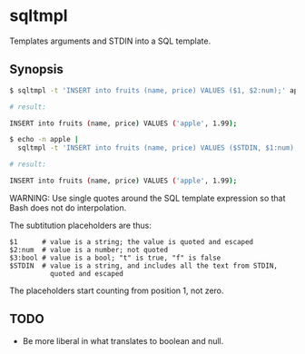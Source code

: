 # sqltmpl

Templates arguments and STDIN into a SQL template.


## Synopsis

```bash
$ sqltmpl -t 'INSERT into fruits (name, price) VALUES ($1, $2:num);' apple 1.99

# result:

INSERT into fruits (name, price) VALUES ('apple', 1.99);
```

```bash
$ echo -n apple | 
  sqltmpl -t 'INSERT into fruits (name, price) VALUES ($STDIN, $1:num);' 1.99

# result:

INSERT into fruits (name, price) VALUES ('apple', 1.99);
```

WARNING: Use single quotes around the SQL template expression so that
Bash does not do interpolation.

The subtitution placeholders are thus:

    $1      # value is a string; the value is quoted and escaped
    $2:num  # value is a number; not quoted
    $3:bool # value is a bool; "t" is true, "f" is false
    $STDIN  # value is a string, and includes all the text from STDIN,
              quoted and escaped

The placeholders start counting from position 1, not zero.

## TODO

* Be more liberal in what translates to boolean and null. 

